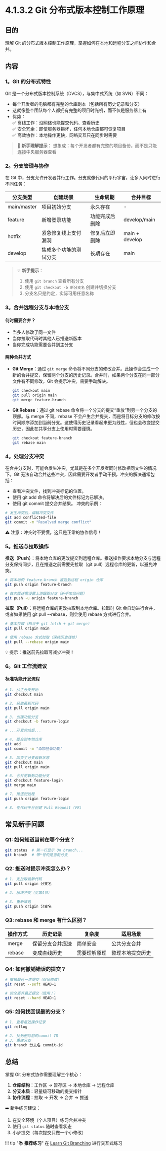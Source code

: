 # 4.1.3.2 Git 分布式版本控制工作原理

## 目的

理解 Git 的分布式版本控制工作原理，掌握如何在本地和远程分支之间协作和合并。

## 内容

### 1。Git 的分布式特性

Git 是一个分布式版本控制系统（DVCS），与集中式系统（如 SVN）不同：

- 每个开发者的电脑都有完整的仓库副本（包括所有历史记录和分支）
- 这就像整个团队每个人都拥有完整的项目时光机，而不仅是服务器上有
- 优势：  
  ✅ 离线工作：没网络也能提交代码、查看历史  
  ✅ 安全冗余：即使服务器损坏，任何本地仓库都可恢复项目  
  ✅ 高效协作：本地操作更快，网络交互只在同步时需要

> 🌟 **新手理解提示**：
> 想象成：每个开发者都有完整的项目备份，而不是只能连接中央服务器查看

### 2。分支管理与协作

在 Git 中，分支允许开发者并行工作。分支就像代码的平行宇宙，让多人同时进行不同任务：

| 分支类型   | 创建场景                  | 生命周期         | 合并目标       |
|------------|---------------------------|------------------|----------------|
| main/master | 项目初始分支              | 永久存在         | -              |
| feature    | 新增登录功能              | 功能完成后删除   | develop/main   |
| hotfix     | 紧急修复线上支付漏洞      | 修复后立即删除   | main + develop |
| develop    | 集成多个功能的测试分支    | 长期存在         | main           |

> 💡 **新手提示**：
>
> 1. 使用 `git branch` 查看所有分支
> 2. 使用 `git checkout -b 新分支名` 创建并切换分支
> 3. 分支名只是约定，实际可用任意名称

### 3。合并远程分支与本地分支

#### 何时需要合并？

- 当多人修改了同一文件
- 当你拉取代码时其他人已推送新版本
- 当你完成功能需要合并到主分支

#### 两种合并方式

- **Git Merge**：通过 `git merge` 命令将不同分支的修改合并。此操作会生成一个新的合并提交，保留两个分支的历史记录。合并时，如果两个分支在同一部分文件有不同修改，Git 会提示冲突，需要手动解决。

  ```bash
  git checkout main
  git pull origin main
  git merge feature-branch
  ```

- **Git Rebase**：通过 git rebase 命令将一个分支的提交“重放”到另一个分支的顶部。与 merge 不同，rebase 不会产生合并提交，而是将目标分支的修改按时间顺序添加到当前分支。这使得历史记录看起来更为线性，但也会改变提交历史，因此在共享分支上使用时需要谨慎。

  ```bash
  git checkout feature-branch
  git rebase main
  ```

### 4。处理分支冲突

在合并分支时，可能会发生冲突，尤其是在多个开发者同时修改相同文件的情况下。Git 无法自动合并这些冲突，因此需要开发者手动干预。冲突的解决通常包括：

- 查看冲突文件，找到冲突标记的位置。
- 使用 git add 命令将解决后的文件标记为已解决。
- 使用 git commit 提交合并结果。
冲突的示例：

```bash
# 发生冲突后，编辑冲突文件
git add conflicted-file
git commit -m "Resolved merge conflict"
```

⚠️ 注意：冲突时不要慌，这只是正常的协作信号！

### 5。推送与拉取操作

**推送（Push）**：将本地仓库的更改提交到远程仓库。推送操作要求本地分支与远程分支保持同步，且在推送之前需要先拉取（git pull）远程仓库的更新，以避免冲突。

```bash
# 将本地的 feature-branch 推送到远程 origin 仓库
git push origin feature-branch

# 首次推送需设置上游跟踪分支（新手常见问题）
git push -u origin feature-branch
```

**拉取（Pull）**：将远程仓库的更改拉取到本地仓库。拉取时 Git 会自动进行合并，或者如果使用 git pull --rebase，则会使用 rebase 方式进行合并。

```bash
# 基本拉取（相当于 git fetch + git merge）
git pull origin main

# 使用 rebase 方式拉取（保持历史线性）
git pull --rebase origin main
```

💡 提示：推送前先拉取可减少冲突！

### 6。Git 工作流建议

#### 标准功能开发流程

```bash
# 1. 从主分支开始
git checkout main

# 2. 获取最新代码
git pull origin main

# 3. 创建功能分支
git checkout -b feature-login

# ...开发完成后...

# 4. 提交到本地仓库
git add .
git commit -m "添加登录功能"

# 5. 同步主分支最新状态
git checkout main
git pull origin main

# 6. 合并更新到功能分支
git checkout feature-login
git merge main

# 7. 推送到远程
git push origin feature-login

# 8. 在代码平台创建 Pull Request (PR)
```

## 常见新手问题

### Q1: 如何知道当前在哪个分支？

```bash
git status  # 第一行显示 On branch...
git branch  # 带*号的是当前分支
```

### Q2: 推送时提示冲突怎么办？

```bash
# 1. 先拉取最新代码
git pull origin 分支名

# 2. 解决冲突（见第4节）

# 3. 重新推送
git push origin 分支名
```

### Q3: rebase 和 merge 有什么区别？

| 操作方式 | 历史记录               | 复杂度     | 适用场景             |
|----------|------------------------|------------|----------------------|
| merge    | 保留分支合并痕迹       | 简单安全   | 公共分支合并         |
| rebase   | 变成直线历史           | 需要理解原理 | 整理本地提交历史     |

### Q4: 如何撤销错误的提交？

```bash
# 撤销最近一次提交（保留修改）
git reset --soft HEAD~1

# 完全丢弃最近提交（慎用！）
git reset --hard HEAD~1
```

### Q5: 如何找回误删的分支？

```bash
# 1. 查看最近操作记录
git reflog

# 2. 找到删除前的commit ID
# 3. 重建分支
git branch 分支名 commit-id
```

## 总结

掌握 Git 分布式协作需要理解三个核心：

  1. **仓库结构**：工作区 → 暂存区 → 本地仓库 → 远程仓库
  2. **分支本质**：轻量级可移动的提交指针
  3. **协作流程**：拉取 → 开发 → 合并 → 推送

➡️ 新手练习建议：

  1. 在安全环境（个人项目）练习合并冲突
  2. 使用 `git status` 随时查看状态
  3. 小步提交（每次提交只做一个小修改）

!!! tip "📚 **推荐练习**"
    在 [Learn Git Branching](https://learngitbranching.js.org/) 进行交互式练习
